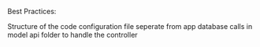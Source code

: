 Best Practices:

Structure of the code
configuration file seperate from app
database calls in model
api folder to handle the controller
